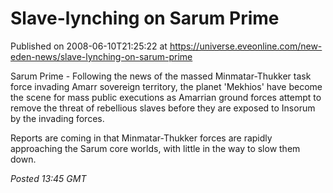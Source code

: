 # Slave-lynching on Sarum Prime
Published on 2008-06-10T21:25:22 at https://universe.eveonline.com/new-eden-news/slave-lynching-on-sarum-prime

Sarum Prime - Following the news of the massed Minmatar-Thukker task force invading Amarr sovereign territory, the planet 'Mekhios' have become the scene for mass public executions as Amarrian ground forces attempt to remove the threat of rebellious slaves before they are exposed to Insorum by the invading forces. 

Reports are coming in that Minmatar-Thukker forces are rapidly approaching the Sarum core worlds, with little in the way to slow them down.

_Posted 13:45 GMT_
